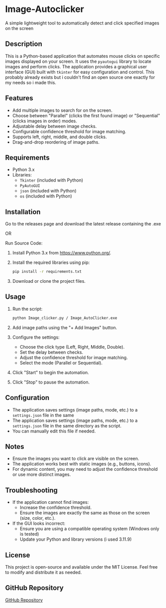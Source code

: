# Image-Autoclicker

A simple lightweight tool to automatically detect and click specified images on the screen

## Description

This is a Python-based application that automates mouse clicks on specific images displayed on your screen. It uses the `pyautogui` library to locate images and perform clicks. The application provides a graphical user interface (GUI) built with `tkinter` for easy configuration and control. This probably already exists but i couldn't find an open source one exactly for my needs so i made this.

## Features

- Add multiple images to search for on the screen.
- Choose between "Parallel" (clicks the first found image) or "Sequential" (clicks images in order) modes.
- Adjustable delay between image checks.
- Configurable confidence threshold for image matching.
- Supports left, right, middle, and double clicks.
- Drag-and-drop reordering of image paths.

## Requirements

- Python 3.x
- Libraries:
  - `Tkinter` (included with Python)
  - `PyAutoGUI`
  - `json` (included with Python)
  - `os` (included with Python)

## Installation

Go to the releases page and download the latest release containing the .exe

OR

Run Source Code:

1. Install Python 3.x from <https://www.python.org/>.
2. Install the required libraries using pip:

     ```sh
     pip install -r requirements.txt
     ```

3. Download or clone the project files.

## Usage

1. Run the script:

     ```sh
     python Image_clicker.py / Image_AutoClicker.exe
     ```

2. Add image paths using the "+ Add Images" button.
3. Configure the settings:
     - Choose the click type (Left, Right, Middle, Double).
     - Set the delay between checks.
     - Adjust the confidence threshold for image matching.
     - Select the mode (Parallel or Sequential).
4. Click "Start" to begin the automation.
5. Click "Stop" to pause the automation.

## Configuration

- The application saves settings (image paths, mode, etc.) to a `settings.json` file in the same
- The application saves settings (image paths, mode, etc.) to a `settings.json` file in the same directory as the script.
- You can manually edit this file if needed.

## Notes

- Ensure the images you want to click are visible on the screen.
- The application works best with static images (e.g., buttons, icons).
- For dynamic content, you may need to adjust the confidence threshold or use more distinct images.

## Troubleshooting

- If the application cannot find images:
  - Increase the confidence threshold.
  - Ensure the images are exactly the same as those on the screen (size, color, etc.).
- If the GUI looks incorrect:
  - Ensure you are using a compatible operating system (Windows only is tested)
  - Update your Python and library versions (i used 3.11.9)

## License

This project is open-source and available under the MIT License. Feel free to modify and distribute it as needed.

## GitHub Repository

[GitHub Repository](https://github.com/MuhammadAhmadMirza/Images-Autoclicker)
